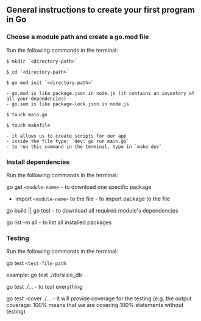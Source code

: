## General instructions to create your first program in Go

### Choose a module path and create a go.mod file

Run the following commands in the terminal:

```console
$ mkdir `<directory-path>`

$ cd `<directory-path>`

$ go mod init `<directory-path>`

- go.mod is like package.json in node.js (it contains an inventory of all your dependencies)
- go.sum is like package-lock.json in node.js

$ touch main.go

$ touch makefile 

- it allows us to create scripts for our app
- inside the file type: `dev: go run main.go`
- to run this command in the terminal, type in `make dev`
```

### Install dependencies

Run the following commands in the terminal:

go get `<module-name>` - to download one specific package

- import `<module-name>` to the file - to import package to the file

go build || go test - to download all required module's dependencies

go list -m all - to list all installed packages

### Testing

Run the following commands in the terminal:

go test `<test-file-path`

example: go test ./db/slice_db

go test ./... - to test everything

go test -cover ./... - it will provide coverage for the testing (e.g. the output coverage: 100% means that we are covering 100% statements without testing)